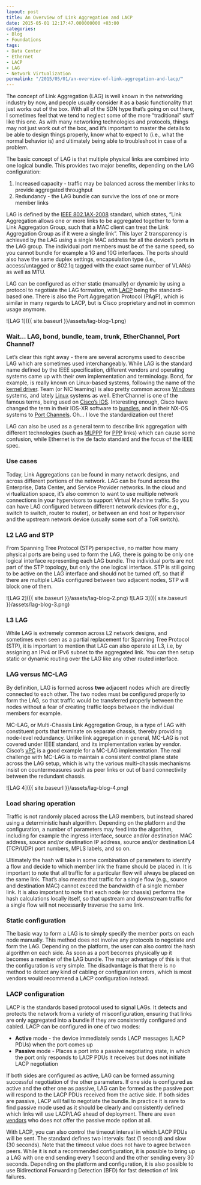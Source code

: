 ```yaml
---
layout: post
title: An Overview of Link Aggregation and LACP
date: 2015-05-01 12:17:47.000000000 +03:00
categories:
- Blog
- Foundations
tags:
- Data Center
- Ethernet
- LACP
- LAG
- Network Virtualization
permalink: "/2015/05/01/an-overview-of-link-aggregation-and-lacp/"
---
```

The concept of Link Aggregation (LAG) is well known in the networking industry by now, and people usually consider it as a basic functionality that just works out of the box. With all of the SDN hype that’s going on out there, I sometimes feel that we tend to neglect some of the more “traditional” stuff like this one. As with many networking technologies and protocols, things may not just work out of the box, and it’s important to master the details to be able to design things properly, know what to expect to (i.e., what the normal behavior is) and ultimately being able to troubleshoot in case of a problem.

The basic concept of LAG is that multiple physical links are combined into one logical bundle. This provides two major benefits, depending on the LAG configuration:

1. Increased capacity - traffic may be balanced across the member links to provide aggregated throughput
2. Redundancy - the LAG bundle can survive the loss of one or more member links

LAG is defined by the [IEEE 802.1AX-2008](https://standards.ieee.org/findstds/standard/802.1AX-2008.html) standard, which states, “Link Aggregation allows one or more links to be aggregated together to form a Link Aggregation Group, such that a MAC client can treat the Link Aggregation Group as if it were a single link”. This layer 2 transparency is achieved by the LAG using a single MAC address for all the device’s ports in the LAG group. The individual port members must be of the same speed, so you cannot bundle for example a 1G and 10G interfaces. The ports should also have the same duplex settings, encapsulation type (i.e., access/untagged or 802.1q tagged with the exact same number of VLANs) as well as MTU.

LAG can be configured as either static (manually) or dynamic by using a protocol to negotiate the LAG formation, with [LACP](http://www.ieee802.org/3/ad/public/mar99/seaman_1_0399.pdf) being the standard-based one. There is also the Port Aggregation Protocol (PAgP), which is similar in many regards to LACP, but is Cisco proprietary and not in common usage anymore.

![LAG 1]({{ site.baseurl }}/assets/lag-blog-1.png)

### Wait... LAG, bond, bundle, team, trunk, EtherChannel, Port Channel?

Let’s clear this right away - there are several acronyms used to describe LAG which are sometimes used interchangeably. While LAG is the standard name defined by the IEEE specification, different vendors and operating systems came up with their own implementation and terminology. Bond, for example, is really known on Linux-based systems, following the name of the [kernel driver](http://www.linuxfoundation.org/collaborate/workgroups/networking/bonding). Team (or NIC teaming) is also pretty common across [Windows](https://technet.microsoft.com/en-us/library/hh831648.aspx) systems, and lately [Linux](https://fedoraproject.org/wiki/Features/TeamDriver) systems as well. EtherChannel is one of the famous terms, being used on [Cisco’s IOS](http://www.cisco.com/c/en/us/td/docs/switches/lan/catalyst3550/software/release/12-2_44_se/configuration/guide/3550SCG/swethchl.html). Interesting enough, Cisco have changed the term in their IOS-XR software to [bundles](http://www.cisco.com/c/en/us/td/docs/routers/crs/software/crs_r4-0/interfaces/configuration/guide/hc40crsbook/hc40lbun.pdf), and in their NX-OS systems to [Port Channels](http://www.cisco.com/c/en/us/td/docs/switches/datacenter/sw/5_x/nx-os/interfaces/configuration/guide/if_cli/if_portchannel.html). Oh... I love the standardization out there!

LAG can also be used as a general term to describe link aggregation with different technologies (such as [MLPPP](http://www.tcpipguide.com/free/t_PPPMultilinkProtocolMPMLPMLPPPPPPMP.htm) for [PPP](https://www.ietf.org/rfc/rfc1661.txt) links) which can cause some confusion, while Ethernet is the de facto standard and the focus of the IEEE spec.

### Use cases

Today, Link Aggregations can be found in many network designs, and across different portions of the network. LAG can be found across the Enterprise, Data Center, and Service Provider networks. In the cloud and virtualization space, it’s also common to want to use multiple network connections in your hypervisors to support Virtual Machine traffic. So you can have LAG configured between different network devices (for e.g., switch to switch, router to router), or between an end host or hypervisor and the upstream network device (usually some sort of a ToR switch).

### L2 LAG and STP

From Spanning Tree Protocol (STP) perspective, no matter how many physical ports are being used to form the LAG, there is going to be only one logical interface representing each LAG bundle. The individual ports are not part of the STP topology, but only the one logical interface. STP is still going to be active on the LAG interface and should not be turned off, so that if there are multiple LAGs configured between two adjacent nodes, STP will block one of them.

![LAG 2]({{ site.baseurl }}/assets/lag-blog-2.png)
![LAG 3]({{ site.baseurl }}/assets/lag-blog-3.png)


### L3 LAG

While LAG is extremely common across L2 network designs, and sometimes even seen as a partial replacement for Spanning Tree Protocol (STP), it is important to mention that LAG can also operate at L3, i.e, by assigning an IPv4 or IPv6 subnet to the aggregated link. You can then setup static or dynamic routing over the LAG like any other routed interface.

### LAG versus MC-LAG

By definition, LAG is formed across **two** adjacent nodes which are directly connected to each other. The two nodes must be configured properly to form the LAG, so that traffic would be transferred properly between the nodes without a fear of creating traffic loops between the individual members for example.

MC-LAG, or Multi-Chassis Link Aggregation Group, is a type of LAG with constituent ports that terminate on separate chassis, thereby providing node-level redundancy. Unlike link aggregation in general, MC-LAG is not covered under IEEE standard, and its implementation varies by vendor. Cisco’s [vPC](http://www.cisco.com/c/en/us/products/collateral/switches/nexus-5000-series-switches/configuration_guide_c07-543563.html) is a good example for a MC-LAG implementation. The real challenge with MC-LAG is to maintain a consistent control plane state across the LAG setup, which is why the various multi-chassis mechanisms insist on countermeasures such as peer links or out of band connectivity between the redundant chassis.

![LAG 4]({{ site.baseurl }}/assets/lag-blog-4.png)

### Load sharing operation

Traffic is not randomly placed across the LAG members, but instead shared using a deterministic hash algorithm. Depending on the platform and the configuration, a number of parameters may feed into the algorithm, including for example the ingress interface, source and/or destination MAC address, source and/or destination IP address, source and/or destination L4 (TCP/UDP) port numbers, MPLS labels, and so on.

Ultimately the hash will take in some combination of parameters to identify a flow and decide to which member link the frame should be placed in. It is important to note that all traffic for a particular flow will always be placed on the same link. That’s also means that traffic for a single flow (e.g., source and destination MAC) cannot exceed the bandwidth of a single member link. It is also important to note that each node (or chassis) performs the hash calculations locally itself, so that upstream and downstream traffic for a single flow will not necessarily traverse the same link.

### Static configuration

The basic way to form a LAG is to simply specify the member ports on each node manually. This method does not involve any protocols to negotiate and form the LAG. Depending on the platform, the user can also control the hash algorithm on each side. As soon as a port becomes physically up it becomes a member of the LAG bundle. The major advantage of this is that the configuration is very simple. The disadvantage is that there is no method to detect any kind of cabling or configuration errors, which is most vendors would recommend a LACP configuration instead.

### LACP configuration

LACP is the standards based protocol used to signal LAGs. It detects and protects the network from a variety of misconfiguration, ensuring that links are only aggregated into a bundle if they are consistently configured and cabled. LACP can be configured in one of two modes:

- **Active** mode - the device immediately sends LACP messages (LACP PDUs) when the port comes up
- **Passive** mode - Places a port into a passive negotiating state, in which the port only responds to LACP PDUs it receives but does not initiate LACP negotiation

If both sides are configured as active, LAG can be formed assuming successful negotiation of the other parameters. If one side is configured as active and the other one as passive, LAG can be formed as the passive port will respond to the LACP PDUs received from the active side. If both sides are passive, LACP will fail to negotiate the bundle. In practice it is rare to find passive mode used as it should be clearly and consistently defined which links will use LACP/LAG ahead of deployment. There are even [vendors](https://support.cumulusnetworks.com/hc/en-us/articles/203060998-Bond-Interoperability-with-Cisco-and-Arista-Switches#active) who does not offer the passive mode option at all.

With LACP, you can also control the timeout interval in which LACP PDUs will be sent. The standard defines two intervals: fast (1 second) and slow (30 seconds). Note that the timeout value does not have to agree between peers. While it is not a recommended configuration, it is possible to bring up a LAG with one end sending every 1 second and the other sending every 30 seconds. Depending on the platform and configuration, it is also possible to use Bidirectional Forwarding Detection (BFD) for fast detection of link failures.

